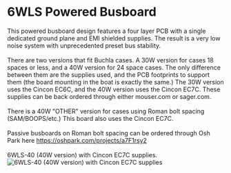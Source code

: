 # 6WLS Powered Busboard
This powered busboard design features a four layer PCB with a single dedicated ground plane and EMI shielded supplies. The result is a very low noise system with unprecedented preset bus stability.
</br>
</br>
There are two versions that fit Buchla cases. A 30W version for cases 18 spaces or less, and a 40W version for 24 space cases. The only difference between them are the supplies used, and the PCB footprints to support them (the board mounting in the boat is exactly the same.) The 30W version uses the Cincon EC6C, and the 40W version uses the Cincon EC7C. These supplies can be back ordered through either mouser.com or sager.com. 
</br>
</br>
There is a 40W "OTHER" version for cases using Roman bolt spacing (SAM/BOOPS/etc.) This board also uses the Cincon EC7C.
</br>
</br>
Passive busboards on Roman bolt spacing can be ordered through Osh Park here https://oshpark.com/projects/a7F1rsy2
</br>
</br>
6WLS-40 (40W version) with Cincon EC7C supplies.
![6WLS-40 (40W version) with Cincon EC7C supplies](6WLS-40W-2.jpg?raw=true "6WLS-40W")

